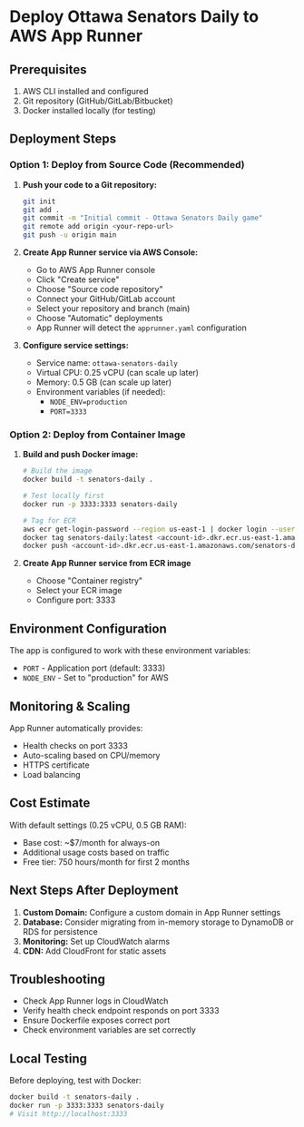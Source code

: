 # Deploy Ottawa Senators Daily to AWS App Runner

## Prerequisites
1. AWS CLI installed and configured
2. Git repository (GitHub/GitLab/Bitbucket)
3. Docker installed locally (for testing)

## Deployment Steps

### Option 1: Deploy from Source Code (Recommended)

1. **Push your code to a Git repository:**
   ```bash
   git init
   git add .
   git commit -m "Initial commit - Ottawa Senators Daily game"
   git remote add origin <your-repo-url>
   git push -u origin main
   ```

2. **Create App Runner service via AWS Console:**
   - Go to AWS App Runner console
   - Click "Create service"
   - Choose "Source code repository"
   - Connect your GitHub/GitLab account
   - Select your repository and branch (main)
   - Choose "Automatic" deployments
   - App Runner will detect the `apprunner.yaml` configuration

3. **Configure service settings:**
   - Service name: `ottawa-senators-daily`
   - Virtual CPU: 0.25 vCPU (can scale up later)
   - Memory: 0.5 GB (can scale up later)
   - Environment variables (if needed):
     - `NODE_ENV=production`
     - `PORT=3333`

### Option 2: Deploy from Container Image

1. **Build and push Docker image:**
   ```bash
   # Build the image
   docker build -t senators-daily .
   
   # Test locally first
   docker run -p 3333:3333 senators-daily
   
   # Tag for ECR
   aws ecr get-login-password --region us-east-1 | docker login --username AWS --password-stdin <account-id>.dkr.ecr.us-east-1.amazonaws.com
   docker tag senators-daily:latest <account-id>.dkr.ecr.us-east-1.amazonaws.com/senators-daily:latest
   docker push <account-id>.dkr.ecr.us-east-1.amazonaws.com/senators-daily:latest
   ```

2. **Create App Runner service from ECR image**
   - Choose "Container registry"
   - Select your ECR image
   - Configure port: 3333

## Environment Configuration

The app is configured to work with these environment variables:
- `PORT` - Application port (default: 3333)
- `NODE_ENV` - Set to "production" for AWS

## Monitoring & Scaling

App Runner automatically provides:
- Health checks on port 3333
- Auto-scaling based on CPU/memory
- HTTPS certificate
- Load balancing

## Cost Estimate

With default settings (0.25 vCPU, 0.5 GB RAM):
- Base cost: ~$7/month for always-on
- Additional usage costs based on traffic
- Free tier: 750 hours/month for first 2 months

## Next Steps After Deployment

1. **Custom Domain:** Configure a custom domain in App Runner settings
2. **Database:** Consider migrating from in-memory storage to DynamoDB or RDS for persistence
3. **Monitoring:** Set up CloudWatch alarms
4. **CDN:** Add CloudFront for static assets

## Troubleshooting

- Check App Runner logs in CloudWatch
- Verify health check endpoint responds on port 3333
- Ensure Dockerfile exposes correct port
- Check environment variables are set correctly

## Local Testing

Before deploying, test with Docker:
```bash
docker build -t senators-daily .
docker run -p 3333:3333 senators-daily
# Visit http://localhost:3333
```